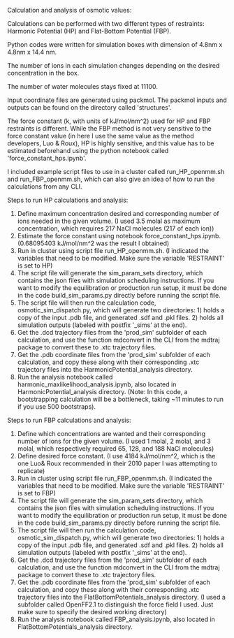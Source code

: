 Calculation and analysis of osmotic values:

Calculations can be performed with two different types of restraints: Harmonic Potential (HP) and Flat-Bottom Potential (FBP).

Python codes were written for simulation boxes with dimension of 4.8nm x 4.8nm x 14.4 nm.

The number of ions in each simulation changes depending on the desired concentration in the box.

The number of water molecules stays fixed at 11100.

Input coordinate files are generated using packmol. The packmol inputs and outputs can be found on the directory called 'structures'.

The force constant (k, with units of kJ/mol/nm^2) used for HP and FBP restraints is different. While the FBP method is not very sensitive to the force constant value (in here I use the same value as the method developers, Luo & Roux), HP is highly sensitive, and this value has to be estimated beforehand using the python notebook called 'force_constant_hps.ipynb'.

I included example script files to use in a cluster called run_HP_openmm.sh and run_FBP_openmm.sh, which can also give an idea of how to run the calculations from any CLI.


Steps to run HP calculations and analysis:
1. Define maximum concentration desired and corresponding number of ions needed in the given volume. (I used 3.5 molal as maximum concentration, which requires 217 NaCl molecules (217 of each ion))
2. Estimate the force constant using notebook force_constant_hps.ipynb. (0.68095403 kJ/mol/nm^2 was the result I obtained)
3. Run in cluster using script file run_HP_openmm.sh. (I indicated the variables that need to be modified. Make sure the variable 'RESTRAINT' is set to HP)
4. The script file will generate the sim_param_sets directory, which contains the json files with simulation scheduling instructions. If you want to modify the equilibration or production run setup, it must be done in the code build_sim_params.py directly before running the script file.
5. The script file will then run the calculation code, osmotic_sim_dispatch.py, which will generate two directories: 1) holds a copy of the input .pdb file, and generated .sdf and .pkl files. 2) holds all simulation outputs (labeled with postfix '_sims' at the end).
6. Get the .dcd trajectory files from the 'prod_sim' subfolder of each calculation, and use the function mdconvert in the CLI from the mdtraj package to convert these to .xtc trajectory files.
7. Get the .pdb coordinate files from the 'prod_sim' subfolder of each calculation, and copy these along with their corresponding .xtc trajectory files into the HarmonicPotential_analysis directory.
8. Run the analysis notebook called harmonic_maxlikelihood_analysis.ipynb, also located in HarmonicPotential_analysis directory. (Note: In this code, a bootstrapping calculation will be a bottleneck, taking ~11 minutes to run if you use 500 bootstraps).

Steps to run FBP calculations and analysis:
1. Define which concentrations are wanted and their corresponding number of ions for the given volume. (I used 1 molal, 2 molal, and 3 molal, which respectively required 65, 128, and 188 NaCl molecules)
2. Define desired force constant. (I use 4184 kJ/mol/nm^2, which is the one Luo& Roux recommended in their 2010 paper I was attempting to replicate)
3. Run in cluster using script file run_FBP_openmm.sh. (I indicated the variables that need to be modified. Make sure the variable 'RESTRAINT' is set to FBP)
4. The script file will generate the sim_param_sets directory, which contains the json files with simulation scheduling instructions. If you want to modify the equilibration or production run setup, it must be done in the code build_sim_params.py directly before running the script file.
5. The script file will then run the calculation code, osmotic_sim_dispatch.py, which will generate two directories: 1) holds a copy of the input .pdb file, and generated .sdf and .pkl files. 2) holds all simulation outputs (labeled with postfix '_sims' at the end).
6. Get the .dcd trajectory files from the 'prod_sim' subfolder of each calculation, and use the function mdconvert in the CLI from the mdtraj package to convert these to .xtc trajectory files.
7. Get the .pdb coordinate files from the 'prod_sim' subfolder of each calculation, and copy these along with their corresponding .xtc trajectory files into the FlatBottomPotentials_analysis directory. (I used a subfolder called OpenFF2.1 to distinguish the force field I used. Just make sure to specify the desired working directory)
8. Run the analysis notebook called FBP_analysis.ipynb, also located in FlatBottomPotentials_analysis directory.
